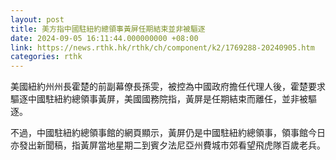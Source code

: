 ```yaml
---
layout: post
title: 美方指中國駐紐約總領事黃屏任期結束並非被驅逐
date: 2024-09-05 16:11:44.000000000 +08:00
link: https://news.rthk.hk/rthk/ch/component/k2/1769288-20240905.htm
categories: rthk
---
```


美國紐約州州長霍楚的前副幕僚長孫雯，被控為中國政府擔任代理人後，霍楚要求驅逐中國駐紐約總領事黃屏，美國國務院指，黃屏是任期結束而離任，並非被驅逐。

不過，中國駐紐約總領事館的網頁顯示，黃屏仍是中國駐紐約總領事，領事館今日亦發出新聞稿，指黃屏當地星期二到賓夕法尼亞州費城市郊看望飛虎隊百歲老兵。
